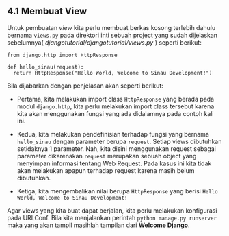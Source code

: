 ## 4.1 Membuat View

Untuk pembuatan _view_ kita perlu membuat berkas kosong terlebih dahulu bernama `views.py` pada direktori inti sebuah project yang sudah dijelaskan sebelumnya( _djangotutorial/djangotutorial/views.py_ ) seperti berikut:

```
from django.http import HttpResponse

def hello_sinau(request):
  return HttpResponse("Hello World, Welcome to Sinau Development!")
```

Bila dijabarkan dengan penjelasan akan seperti berikut:

* Pertama, kita melakukan import class `HttpResponse` yang berada pada modul `django.http`, kita perlu melakukan import class tersebut karena kita akan menggunakan fungsi yang ada didalamnya pada contoh kali ini.

* Kedua, kita melakukan pendefinisian terhadap fungsi yang bernama `hello_sinau` dengan parameter berupa `request`. Setiap views dibutuhkan setidaknya 1 parameter. Nah, kita disini menggunakan request sebagai parameter dikarenakan `request` merupakan sebuah object yang menyimpan informasi tentang Web Request. Pada kasus ini kita tidak akan melakukan apapun terhadap request karena masih belum dibutuhkan.

* Ketiga, kita mengembalikan nilai berupa `HttpResponse` yang berisi `Hello World, Welcome to Sinau Development!`
    
Agar views yang kita buat dapat berjalan, kita perlu melakukan konfigurasi pada URLConf. Bila kita menjalankan perintah `python manage.py runserver` maka yang akan tampil masihlah tampilan dari **Welcome Django**.
